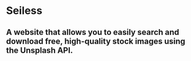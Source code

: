 # Seiless

## A website that allows you to easily search and download free, high-quality stock images using the Unsplash API.